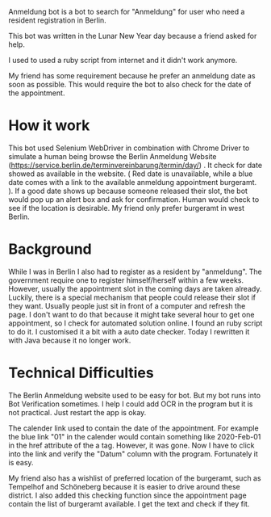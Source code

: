 Anmeldung bot is a bot to search for "Anmeldung" for user who need a resident registration in Berlin.

This bot was written in the Lunar New Year day because a friend asked for help.

I used to used a ruby script from internet and it didn't work anymore.

My friend has some requirement because he prefer an anmeldung date as soon as possible. This would require the bot to also check for the date of the appointment.

How it work
===========
This bot used Selenium WebDriver in combination with Chrome Driver to simulate a human being browse the Berlin Anmeldung Website (https://service.berlin.de/terminvereinbarung/termin/day/) . It check for date showed as available in the website. ( Red date is unavailable, while a blue date comes with a link to the available anmeldung appointment burgeramt. ). If a good date shows up because someone released their slot, the bot would pop up an alert box and ask for confirmation. Human would check to see if the location is desirable. My friend only prefer burgeramt in west Berlin.


Background
==========
While I was in Berlin I also had to register as a resident by "anmeldung". The government require one to register himself/herself within a few weeks. However, usually the appointment slot in the coming days are taken already. Luckily, there is a special mechanism that people could release their slot if they want. Usually people just sit in front of a computer and refresh the page. I don't want to do that because it might take several hour to get one appointment, so I check for automated solution online. I found an ruby script to do it. I customised it a bit with a auto date checker. Today I rewritten it with Java because it no longer work.

Technical Difficulties
======================
The Berlin Anmeldung website used to be easy for bot. But my bot runs into Bot Verification sometimes. I help I could add OCR in the program but it is not practical. Just restart the app is okay.

The calender link used to contain the date of the appointment. For example the blue link "01" in the calender would contain something like 2020-Feb-01 in the href attribute of the a tag. However, it was gone. Now I have to click into the link and verify the "Datum" column with the program. Fortunately it is easy.

My friend also has a wishlist of preferred location of the burgeramt, such as Tempelhof and Schöneberg because it is easier to drive around these district. I also added this checking function since the appointment page contain the list of burgeramt available. I get the text and check if they fit.
